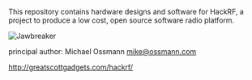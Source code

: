 This repository contains hardware designs and software for HackRF, a project to
produce a low cost, open source software radio platform.

![Jawbreaker](https://raw.github.com/mossmann/hackrf/master/doc/jawbreaker.jpeg)

principal author: Michael Ossmann <mike@ossmann.com>

http://greatscottgadgets.com/hackrf/
